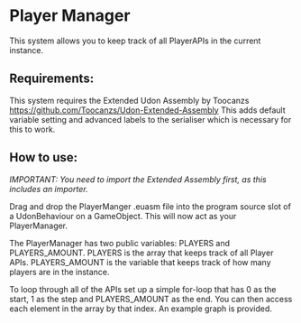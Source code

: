 # Player Manager
This system allows you to keep track of all PlayerAPIs in the current instance.

## Requirements:
This system requires the Extended Udon Assembly by Toocanzs
https://github.com/Toocanzs/Udon-Extended-Assembly
This adds default variable setting and advanced labels to the serialiser which is necessary for this to work.

## How to use:
*IMPORTANT: You need to import the Extended Assembly first, as this includes an importer.*

Drag and drop the PlayerManger .euasm file into the program source slot of a UdonBehaviour on a GameObject. This will now act as your PlayerManager.

The PlayerManager has two public variables: PLAYERS and PLAYERS_AMOUNT. PLAYERS is the array that keeps track of all Player APIs. PLAYERS_AMOUNT is the variable that keeps track of how many players are in the instance.

To loop through all of the APIs set up a simple for-loop that has 0 as the start, 1 as the step and PLAYERS_AMOUNT as the end. You can then access each element in the array by that index. An example graph is provided.
